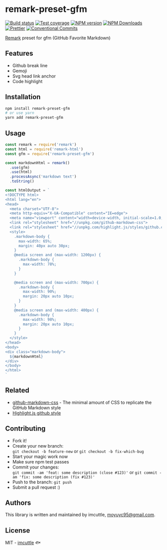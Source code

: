 # remark-preset-gfm

[![Build status](https://img.shields.io/travis/imcuttle/remark-preset-gfm/master.svg?style=flat-square)](https://travis-ci.org/imcuttle/remark-preset-gfm)
[![Test coverage](https://img.shields.io/codecov/c/github/imcuttle/remark-preset-gfm.svg?style=flat-square)](https://codecov.io/github/imcuttle/remark-preset-gfm?branch=master)
[![NPM version](https://img.shields.io/npm/v/remark-preset-gfm.svg?style=flat-square)](https://www.npmjs.com/package/remark-preset-gfm)
[![NPM Downloads](https://img.shields.io/npm/dm/remark-preset-gfm.svg?style=flat-square&maxAge=43200)](https://www.npmjs.com/package/remark-preset-gfm)
[![Prettier](https://img.shields.io/badge/code_style-prettier-ff69b4.svg?style=flat-square)](https://prettier.io/)
[![Conventional Commits](https://img.shields.io/badge/Conventional%20Commits-1.0.0-yellow.svg?style=flat-square)](https://conventionalcommits.org)

[Remark](https://github.com/remarkjs/remark) preset for gfm (GitHub Favorite Markdown)

## Features

- Github break line
- Gemoji
- Svg head link anchor
- Code highlight

## Installation

```bash
npm install remark-preset-gfm
# or use yarn
yarn add remark-preset-gfm
```

## Usage

```javascript
const remark = require('remark')
const html = require('remark-html')
const gfm = require('remark-preset-gfm')

const markdownHtml = remark()
  .use(gfm)
  .use(html)
  .processAsync('markdown text')
  .toString()

const htmlOutput = `
<!DOCTYPE html>
<html lang="en">
<head>
  <meta charset="UTF-8">
  <meta http-equiv="X-UA-Compatible" content="IE=edge">
  <meta name="viewport" content="width=device-width, initial-scale=1.0, user-scalable=no">
  <link rel="stylesheet" href="//unpkg.com/github-markdown-css">
  <link rel="stylesheet" href="//unpkg.com/highlight.js/styles/github.css">
  <style>
    .markdown-body {
      max-width: 65%;
      margin: 40px auto 30px;
    }
    @media screen and (max-width: 1200px) {
      .markdown-body {
        max-width: 78%;
      }
    }

    @media screen and (max-width: 700px) {
      .markdown-body {
        max-width: 90%;
        margin: 20px auto 10px;
      }
    }
    @media screen and (max-width: 400px) {
      .markdown-body {
        max-width: 98%;
        margin: 20px auto 10px;
      }
    }
  </style>
</head>
<body>
<div class="markdown-body">
  ${markdownHtml}
</div>
</body>
</html>
`
```

## Related

- [github-markdown-css](https://github.com/sindresorhus/github-markdown-css) - The minimal amount of CSS to replicate the GitHub Markdown style
- [Highlight.js github style](https://github.com/highlightjs/highlight.js/blob/master/src/styles/github.css)

## Contributing

- Fork it!
- Create your new branch:  
  `git checkout -b feature-new` or `git checkout -b fix-which-bug`
- Start your magic work now
- Make sure npm test passes
- Commit your changes:  
  `git commit -am 'feat: some description (close #123)'` or `git commit -am 'fix: some description (fix #123)'`
- Push to the branch: `git push`
- Submit a pull request :)

## Authors

This library is written and maintained by imcuttle, <a href="mailto:moyuyc95@gmail.com">moyuyc95@gmail.com</a>.

## License

MIT - [imcuttle](https://github.com/imcuttle) 🐟
